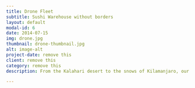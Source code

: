 ```yaml
---
title: Drone Fleet
subtitle: Sushi Warehouse without borders
layout: default
modal-id: 6
date: 2014-07-15
img: drone.jpg
thumbnail: drone-thumbnail.jpg
alt: image-alt
project-date: remove this
client: remove this
category: remove this
description: From the Kalahari desert to the snows of Kilamanjaro, our fleet of autonomous communication drones brings Sushi Warehouse stats, high scores, and leaderboard results to your phone - no matter where you are!

---
```

